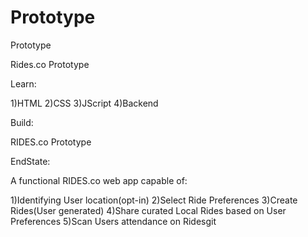 # Prototype
Prototype
 
Rides.co Prototype
 
Learn:
 
1)HTML
2)CSS
3)JScript
4)Backend
 
Build:
 
RIDES.co Prototype
 
EndState:
 
A functional RIDES.co web app capable of:
 
1)Identifying User location(opt-in)
2)Select Ride Preferences
3)Create Rides(User generated)
4)Share curated Local Rides based on User Preferences
5)Scan Users attendance on Ridesgit 
